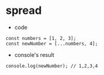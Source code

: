 # spread
* code
```
const numbers = [1, 2, 3];
const newNumber = [...numbers, 4];
```

* console's result
```
console.log(newNumber); // 1,2,3,4
```